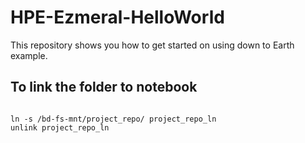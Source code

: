 # HPE-Ezmeral-HelloWorld
This repository shows you how to get started on using down to Earth example.

## To link the folder to notebook
```

ln -s /bd-fs-mnt/project_repo/ project_repo_ln
unlink project_repo_ln

```
